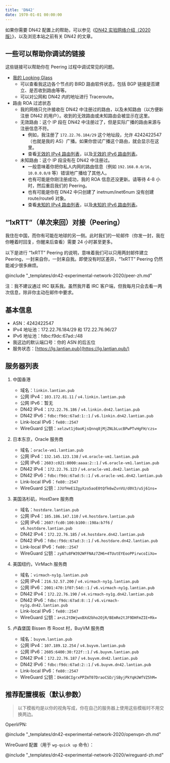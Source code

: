 ```yaml
---
title: 'DN42'
date: 1970-01-01 00:00:00
---
```


如果你需要 DN42 配置上的帮助，可以参见《[DN42 实验网络介绍（2020 版）](/article/modify-website/dn42-experimental-network-2020.lantian)》，以及浏览本站之前有关 DN42 的文章。

一些可以帮助你调试的链接
--------------------

这些链接可以帮助你在 Peering 过程中调试常见的问题。

- [我的 Looking Glass](https://lg.lantian.pub/)
  - 可以查看我这边各个节点的 BIRD 路由软件状态，包括 BGP 链接是否建立、是否收到路由等等。
  - 可以对公网和 DN42 内的地址进行 Traceroute。
- 路由 ROA 过滤状态
  - 我的网络只允许接收在 DN42 中注册过的路由，以及未知路由（以方便新注册 DN42 的用户）。收到的无效路由或未知路由会被显示在这里。
  - 无效路由：这个 IP 段在 DN42 中注册过了，但是实际广播的路由来源与注册信息不符。
    - 例如，我注册了 `172.22.76.184/29` 这个地址段，允许 4242422547（也就是我的 AS）广播。如果你尝试广播这个路由，就会显示在这里。
    - 查看[无效的 IPv4 路由列表](https://lg.lantian.pub/route_generic/local/table%20roa_fail_v4)，以及[无效的 IPv6 路由列表](https://lg.lantian.pub/route_generic/local/table%20roa_fail_v6)。
  - 未知路由：这个 IP 段没有在 DN42 中注册过。
    - 一般意味着你把你私人内网的路由信息（例如 `192.168.0.0/16`，`10.0.0.0/8` 等）错误地广播给了其他人。
    - 也有可能是你刚注册成功，我的 ROA 信息还没更新。请等待 4-8 小时，然后重启我们的 Peering。
    - 也有可能是你在 DN42 中只创建了 inetnum/inet6num 没有创建 route/route6 对象。
    - 查看[未知的 IPv4 路由列表](https://lg.lantian.pub/route_generic/local/table%20roa_unknown_v4)，以及[未知的 IPv6 路由列表](https://lg.lantian.pub/route_generic/local/table%20roa_unknown_v6)。

“1xRTT”（单次来回）对接（Peering）
------------------------------

我住在中国，而你有可能在地球的另一侧。此时我们的一轮邮件（你发一封，我在你睡着时回复，你醒来后查看）需要 24 小时甚至更多。

以下是进行 “1xRTT” Peering 的说明，意味着我们可以只用两封邮件建立 Peering，一封来自你，一封来自我。即使没有时区差异，“1xRTT” Peering 仍然能减少很多麻烦。

@include "_templates/dn42-experimental-network-2020/peer-zh.md"

注：我不建议通过 IRC 联系我。虽然我开着 IRC 客户端，但我每月只会去看一两次信息，除非你主动在邮件中要求。

基本信息
-------

- ASN：4242422547
- IPv4 地址池：172.22.76.184/29 和 172.22.76.96/27
- IPv6 地址池：fdbc:f9dc:67ad::/48
- 我这边的默认端口号：你的 ASN 的后五位
- 服务状态：[https://lg.lantian.pub](https://lg.lantian.pub/)

服务器列表
--------

1. 中国香港
   - 域名：`linkin.lantian.pub`
   - 公网 IPv4：`103.172.81.11` / `v4.linkin.lantian.pub`
   - 公网 IPv6：暂无
   - DN42 IPv4：`172.22.76.186` / `v4.linkin.dn42.lantian.pub`
   - DN42 IPv6：`fdbc:f9dc:67ad:1::1` / `v6.linkin.dn42.lantian.pub`
   - Link-local IPv6：`fe80::2547`
   - WireGuard 公钥：`xelzwt1j0aoKjsQnnq8jMjZNLbLucBPwPTvHgFH/czs=`

2. 日本东京，Oracle 服务商
   - 域名：`oracle-vm1.lantian.pub`
   - 公网 IPv4：`132.145.123.138` / `v4.oracle-vm1.lantian.pub`
   - 公网 IPv6：`2603:c021:8000:aaaa:2::1` / `v6.oracle-vm1.lantian.pub`
   - DN42 IPv4：`172.22.76.123` / `v4.oracle-vm1.dn42.lantian.pub`
   - DN42 IPv6：`fdbc:f9dc:67ad:5::1` / `v6.oracle-vm1.dn42.lantian.pub`
   - Link-local IPv6：`fe80::2547`
   - WireGuard 公钥：`JJUfHeE1ZgyXzo5aoE0tQfk6wZvnVU/d0V3/uSj61ns=`

3. 美国洛杉矶，HostDare 服务商
   - 域名：`hostdare.lantian.pub`
   - 公网 IPv4：`185.186.147.110` / `v4.hostdare.lantian.pub`
   - 公网 IPv6：`2607:fcd0:100:b100::198a:b7f6` / `v6.hostdare.lantian.pub`
   - DN42 IPv4：`172.22.76.185` / `v4.hostdare.dn42.lantian.pub`
   - DN42 IPv6：`fdbc:f9dc:67ad:3::1` / `v6.hostdare.dn42.lantian.pub`
   - Link-local IPv6：`fe80::2547`
   - WireGuard 公钥：`zyATu8FW392WFFNAz7ZH6+4TUutEYEooPPirwcoIiXo=`

4. 美国纽约，VirMach 服务商
   - 域名：`virmach-ny1g.lantian.pub`
   - 公网 IPv4：`216.52.57.200` / `v4.virmach-ny1g.lantian.pub`
   - 公网 IPv6：`2001:470:1f07:54d::1` / `v6.virmach-ny1g.lantian.pub`
   - DN42 IPv4：`172.22.76.190` / `v4.virmach-ny1g.dn42.lantian.pub`
   - DN42 IPv6：`fdbc:f9dc:67ad:8::1` / `v6.virmach-ny1g.dn42.lantian.pub`
   - Link-local IPv6：`fe80::2547`
   - WireGuard 公钥：`a+zL2tDWjwxBXd2bho2OjR/BEmRe2tJF9DHFmZIE+Rk=`

5. 卢森堡国 Bissen 市 Roost 村，BuyVM 服务商
   - 域名：`buyvm.lantian.pub`
   - 公网 IPv4：`107.189.12.254` / `v4.buyvm.lantian.pub`
   - 公网 IPv6：`2605:6400:30:f22f::1` / `v6.buyvm.lantian.pub`
   - DN42 IPv4：`172.22.76.187` / `v4.buyvm.dn42.lantian.pub`
   - DN42 IPv6：`fdbc:f9dc:67ad:2::1` / `v6.buyvm.dn42.lantian.pub`
   - Link-local IPv6：`fe80::2547`
   - WireGuard 公钥：`DkmSBCIgrxPPZmT07DraoCSD/jSByjPkYqHJWfVZ5hM=`

推荐配置模板（默认参数）
-------------------

> 以下模板均是以你的视角写成，你在自己的服务器上使用这些模板时不用交换两边。

OpenVPN:

@include "_templates/dn42-experimental-network-2020/openvpn-zh.md"

WireGuard 配置（用于 `wg-quick up` 命令）：

@include "_templates/dn42-experimental-network-2020/wireguard-zh.md"
